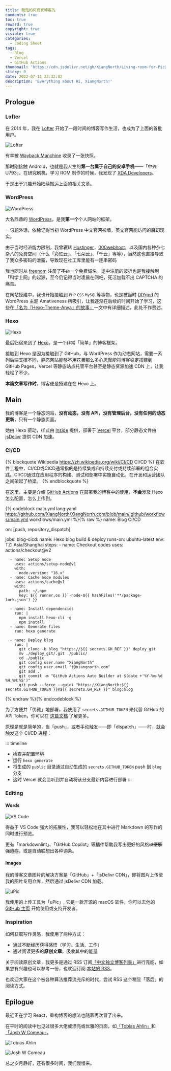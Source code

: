 ```yaml
---
title: 我是如何发表博客的
comments: true
toc: true
reward: true
copyright: true
visible: true
categories:
  - Coding Sheet
tags:
  - Blog
  - Vercel
  - GitHub Actions
thumbnail: 'https://cdn.jsdelivr.net/gh/XiangNorth/Living-room-for-Pic@main/2022/07/VfTLVg.jpg #111'
sticky: 0
date: 2022-07-11 23:32:02
description: 'Everything about Hi, XiangNorth!'
---
```


## Prologue

### Lofter

在 2014 年，我在 [Lofter](https://lofter.com/) 开始了一段时间的博客写作生活，也成为了上面的首批用户。

![Lofter](https://cdn.jsdelivr.net/gh/XiangNorth/Living-room-for-Pic@main/2022/07/TKtK6U.png)

有幸被 [Wayback Manchine](https://web.archive.org/web/20190315110511/http://yishuabear.lofter.com/) 收录了一张快照。

那时刚接触 Android，也就是我人生的**第一台属于自己的安卓手机**——「中兴 U793」。在研究刷机，学习 ROM 制作的时候，我发现了 [XDA Developers](https://xda-developers.com/)。

于是出于兴趣开始陆续搬运上面的相关文章。

### WordPress

![WordPress](https://cdn.jsdelivr.net/gh/XiangNorth/Living-room-for-Pic@main/2022/07/tSsLNN.png)

大名鼎鼎的 [WordPress](https://wordpress.com/)，是我**第一个**个人网站的框架。

一句题外话，依稀记得当初 WordPress 中文官网被墙，英文官网能访问的魔幻现实。

由于当时经济能力限制，我曾辗转 [Hostinger](https://www.hostinger.com/)，[000webhost](https://www.000webhost.com)，以及国内各种杂七杂八的免费空间（什么「彩虹云」、「七朵云」、「千云」等等），当然这也直接导致了我众多密码的泄露，导致现在社工库里能有一连串密码

我也同时从 [freenom](https://freenom.com/) 注册了~~不止~~一个免费域名。途中注册的波折也是我接触到「科学上网」的起源，至今仍记得当时凌晨在网吧，死活加载不出 CAPTCHA 的痛苦。

在网站搭建中，我也开始接触到 `PHP` `CSS` `MySQL`等事物，也是被当时 [DIYgod](https://github.com/DIYgod) 的 WordPress 主题 Amativeness 所吸引，让我逐渐在后续的时间开始了学习，这些在[「名为『Hexo-Theme-Anya』的故事」](/the-story-of-anya)一文中有详细描述，此处不作赘述。

### Hexo

![Hexo](https://cdn.jsdelivr.net/gh/XiangNorth/Living-room-for-Pic@main/2022/07/W0LtZ0.png)

最后归宿来到了 [Hexo](https://hexo.io)，是一个非常「简单」的博客框架。

接触到 Hexo 是因为接触到了 GitHub，与 WordPress 作为动态网站，需要一系列后端支撑不同，静态网站能够不用花费那么多心思就能将博客稳定搭建到 GitHub Pages，Vercel 等静态站点托管平台甚至是静态资源加速 CDN 上，让我轻松了不少。

**本篇文章写作时**，博客便是搭建在在 Hexo 上。

## Main

我的博客是一个静态网站，**没有动态，没有 API，没有管理后台，没有任何的动态更新**，只有一个静态页面。

她由 Hexo 驱动，样式由 [Inside](https://github.com/ikeq/hexo-theme-inside) 提供，部署于 [Vercel](https://vercel.com/) 平台，部分静态文件由 [jsDelivr](https://www.jsdelivr.com) 提供 CDN 加速。

### CI/CD

{% blockquote Wikipedia https://zh.wikipedia.org/wiki/CI/CD CI/CD %}
在软件工程中，CI/CD或CICD通常指的是持续集成和持续交付或持续部署的组合实践。CI/CD通过在应用程序的构建、测试和部署中实施自动化，在开发和运营团队之间架起了桥梁。
{% endblockquote %}

在这里，主要是介绍 [GitHub Actions](https://github.com/features/actions) 在部署我的博客中的使用，**不会**涉及 Hexo 怎么配置，怎么上传到。

{% codeblock main.yml lang:yaml https://github.com/XiangNorth/XiangNorth.com/blob/main/.github/workflows/main.yml workflows/main.yml %}{% raw %}
name: Blog CI/CD

on: [push, repository_dispatch]

jobs:
  blog-cicd:
    name: Hexo blog build & deploy
    runs-on: ubuntu-latest
    env:
      TZ: Asia/Shanghai
    steps:
      - name: Checkout codes
        uses: actions/checkout@v2

      - name: Setup node
        uses: actions/setup-node@v1
        with:
          node-version: "16.x"
      - name: Cache node modules
        uses: actions/cache@v1
        with:
          path: ~/.npm
          key: ${{ runner.os }}`-node-${{ hashFiles('**/package-lock.json') }}

      - name: Install dependencies
        run: |
          npm install hexo-cli -g
          npm install
      - name: Generate files
        run: hexo generate

      - name: Deploy blog
        run: |
          git clone -b blog "https://${{ secrets.GH_REF }}" deploy_git
          mv ./deploy_git/.git ./public/
          cd ./public
          git config user.name "XiangNorth"
          git config user.email "i@xiangnorth.com"
          git add .
          git commit -m "GitHub Actions Auto Builder at $(date +'%Y-%m-%d %H:%M:%S')"
          git push --force --quiet "https://XiangNorth:${{ secrets.GITHUB_TOKEN }}@${{ secrets.GH_REF }}" blog:blog
{% endraw %}{% endcodeblock %}

为了方便并「优雅」地部署，我使用了 `secrets.GITHUB_TOKEN` 来代替 GitHub 的 API Token，你可以在 [这篇文档](https://docs.github.com/en/actions/security-guides/automatic-token-authentication) 了解更多。

原理是就是简单的，当「push」，或者手动触发——即「dispatch」——时，就会触发这个 CI/CD 进程：

::: timeline
- 检查并配置环境
- 运行 `hexo generate`
- 将生成的 `public` 目录通过自动生成的 `secrets.GITHUB_TOKEN` push 到 `blog` 分支
- 这时 Vercel 就会监听到并自动将该分支最新内容进行部署
:::

### Editing

#### Words

![VS Code](https://cdn.jsdelivr.net/gh/XiangNorth/Living-room-for-Pic@main/2022/07/N8Ap28.png)

得益于 VS Code 强大的拓展性，我可以轻松地在其中进行 Markdown 的写作的同时进行预览。

更有「markdownlint」、「GitHub Copilot」等插件帮助我写出更好的风格~~以缓解强迫症~~，或是自动联想出各种词条。

#### Images

我的博客文章图片的解决方案是「GitHub」+「jsDelivr CDN」，即将图片上传至我的图片专用仓库，然后通过 jsDelivr CDN 加载。

![uPic](https://cdn.jsdelivr.net/gh/XiangNorth/Living-room-for-Pic@main/2022/07/z5qMXT.png)

我使用的上传工具为「uPic」, 它是一款开源的 macOS 软件，你可以去他的 [GitHub 主页](https://github.com/gee1k/uPic) 开始使用或支持开发者。

### Inspiration

如何获取写作灵感，我使用了两种方式：

- 通过不断经历获得感悟（学习、生活、工作）
- 通过阅读更多的**原创文章**，吸收其中的能量

关于阅读原创文章，我更多是通过 RSS 订阅[「中文独立博客列表」](https://github.com/timqian/chinese-independent-blogs)进行充能，如果您有兴趣也可以参考一份，也欢迎订阅 [本站的 RSS](https://xiangnorth.com/atom.xml)。

也欢迎大家在这个被各种算法推荐流充斥的时代，尝试 RSS 这个稍显「落后」的阅读方式。

## Epilogue

最近正在学习 React，重构博客的想法也随着再次冒了出来。

在平时的阅读中也见过很多大佬或漂亮或优雅的页面，如[「Tobias Ahlin」](https://tobiasahlin.com/blog/)和[「Josh W Comeau」](https://www.joshwcomeau.com/)。

![Tobias Ahlin](https://cdn.jsdelivr.net/gh/XiangNorth/Living-room-for-Pic@main/2022/07/EOkAE2.png)

![Josh W Comeau](https://cdn.jsdelivr.net/gh/XiangNorth/Living-room-for-Pic@main/2022/07/qInlvc.png)

总之岁月静好，还有很多时间，我们慢慢来。

